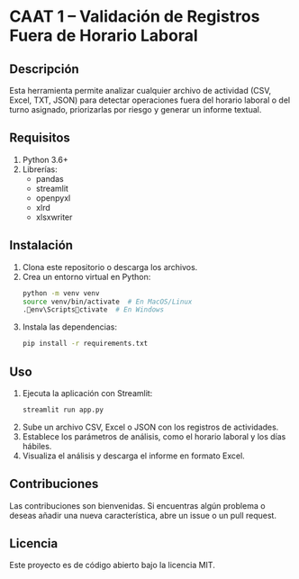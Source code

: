 
# CAAT 1 – Validación de Registros Fuera de Horario Laboral

## Descripción
Esta herramienta permite analizar cualquier archivo de actividad (CSV, Excel, TXT, JSON) para detectar operaciones fuera del horario laboral o del turno asignado, priorizarlas por riesgo y generar un informe textual.

## Requisitos
1. Python 3.6+
2. Librerías:
   - pandas
   - streamlit
   - openpyxl
   - xlrd
   - xlsxwriter

## Instalación
1. Clona este repositorio o descarga los archivos.
2. Crea un entorno virtual en Python:
    ```bash
    python -m venv venv
    source venv/bin/activate  # En MacOS/Linux
    .env\Scriptsctivate  # En Windows
    ```
3. Instala las dependencias:
    ```bash
    pip install -r requirements.txt
    ```

## Uso
1. Ejecuta la aplicación con Streamlit:
    ```bash
    streamlit run app.py
    ```
2. Sube un archivo CSV, Excel o JSON con los registros de actividades.
3. Establece los parámetros de análisis, como el horario laboral y los días hábiles.
4. Visualiza el análisis y descarga el informe en formato Excel.

## Contribuciones
Las contribuciones son bienvenidas. Si encuentras algún problema o deseas añadir una nueva característica, abre un issue o un pull request.

## Licencia
Este proyecto es de código abierto bajo la licencia MIT.
